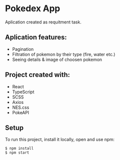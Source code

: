 <h1> Pokedex App </h1>
Aplication created as requitment task. 

## Aplication features:
* Pagination
* Filtration of pokemon by their type (fire, water etc.)
* Seeing details & image of choosen pokemon
	
## Project created with:
* React 
* TypeScript 
* SCSS
* Axios 
* NES.css  
* PokeAPI 


	
## Setup
To run this project, install it locally, open and use npm:

```
$ npm install
$ npm start
```
